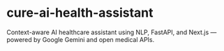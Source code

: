 # cure-ai-health-assistant
Context-aware AI healthcare assistant using NLP, FastAPI, and Next.js — powered by Google Gemini and open medical APIs.
